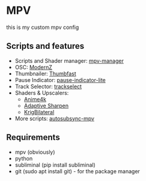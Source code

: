 # MPV

this is my custom mpv config

## Scripts and features

- Scripts and Shader manager: [mpv-manager](https://github.com/po5/mpv_manager)
- OSC: [ModernZ](https://github.com/Samillion/ModernZ.git)
- Thumbnailer: [Thumbfast](https://github.com/po5/thumbfast)
- Pause Indicator: [pause-indicator-lite](https://github.com/Samillion/ModernZ/tree/main/extras/pause-indicator-lite)
- Track Selector: [trackselect](https://github.com/po5/trackselect)
- Shaders & Upscalers:
    * [Anime4k](https://github.com/bloc97/Anime4K)
    * [Adaptive Sharpen](https://gist.github.com/igv/8a77e4eb8276753b54bb94c1c50c317e)
    * [KrigBilateral](https://gist.github.com/igv/a015fc885d5c22e6891820ad89555637)
- More scripts:
    [autosubsync-mpv](https://github.com/joaquintorres/autosubsync-mpv)

## Requirements

* mpv (obviously)
* python
* subliminal (pip install subliminal)
* git (sudo apt install git) - for the package manager

